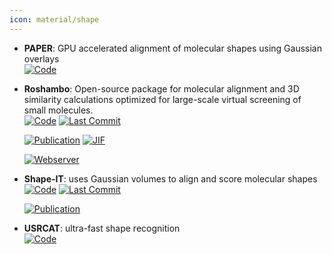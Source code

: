 ```yaml
---
icon: material/shape
---
```





- **PAPER**: GPU accelerated alignment of molecular shapes using Gaussian overlays  
    [![Code](https://img.shields.io/badge/Code-Repository-blue?style=for-the-badge)](https://simtk.org/home/paper) 




- **Roshambo**: Open-source package for molecular alignment and 3D similarity calculations optimized for large-scale virtual screening of small molecules.  
    [![Code](https://img.shields.io/github/stars/molecularinformatics/roshambo?style=for-the-badge&logo=github)](https://github.com/molecularinformatics/roshambo) 
    [![Last Commit](https://img.shields.io/github/last-commit/molecularinformatics/roshambo?style=for-the-badge&logo=github)](https://github.com/molecularinformatics/roshambo) 

    [![Publication](https://img.shields.io/badge/Publication-Citations:0-blue?style=for-the-badge&logo=bookstack)](https://doi.org/10.1021/acs.jcim.4c01225) 
    [![JIF](https://img.shields.io/badge/Impact_Factor-5.60-purple?style=for-the-badge&logo=academia)](https://doi.org/10.1021/acs.jcim.4c01225)

    [![Webserver](https://img.shields.io/badge/Webserver-online-brightgreen?style=for-the-badge&logo=cachet&logoColor=65FF8F)](https://oschem.biogen.com/) 


- **Shape-IT**: uses Gaussian volumes to align and score molecular shapes  
    [![Code](https://img.shields.io/github/stars/silicos-it/shape-it?style=for-the-badge&logo=github)](https://github.com/silicos-it/shape-it) 
    [![Last Commit](https://img.shields.io/github/last-commit/silicos-it/shape-it?style=for-the-badge&logo=github)](https://github.com/silicos-it/shape-it) 

    [![Publication](https://img.shields.io/badge/Publication-Citations:241-blue?style=for-the-badge&logo=bookstack)](https://doi.org/10.1021/j100011a016) 



- **USRCAT**: ultra-fast shape recognition  
    [![Code](https://img.shields.io/badge/Code-Repository-blue?style=for-the-badge)](https://bitbucket.org/aschreyer/usrcat) 



